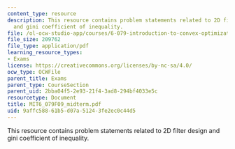 ```yaml
---
content_type: resource
description: This resource contains problem statements related to 2D filter design
  and gini coefficient of inequality.
file: /ol-ocw-studio-app/courses/6-079-introduction-to-convex-optimization-fall-2009/9affc58861b5d07a51243fe2ec0c44d5_MIT6_079F09_midterm.pdf
file_size: 209762
file_type: application/pdf
learning_resource_types:
- Exams
license: https://creativecommons.org/licenses/by-nc-sa/4.0/
ocw_type: OCWFile
parent_title: Exams
parent_type: CourseSection
parent_uid: 2bba04f5-2e93-21f4-3ad8-294bf4033e5c
resourcetype: Document
title: MIT6_079F09_midterm.pdf
uid: 9affc588-61b5-d07a-5124-3fe2ec0c44d5
---
```

This resource contains problem statements related to 2D filter design and gini coefficient of inequality.